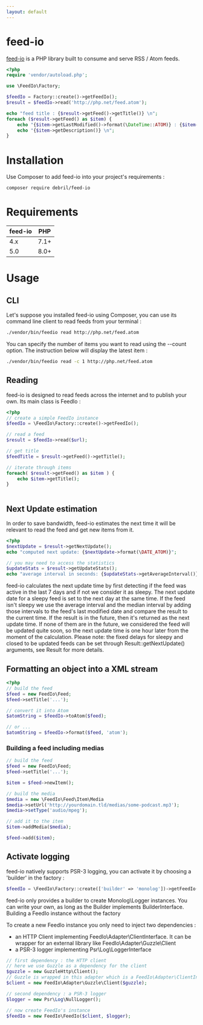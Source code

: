 ```yaml
---
layout: default
---
```


# feed-io

[feed-io](https://github.com/alexdebril/feed-io) is a PHP library built to consume and serve RSS / Atom feeds.

```php
<?php
require 'vendor/autoload.php';

use \FeedIo\Factory;

$feedIo = Factory::create()->getFeedIo();
$result = $feedIo->read('http://php.net/feed.atom');

echo "feed title : {$result->getFeed()->getTitle()} \n";
foreach ($result->getFeed() as $item) {
    echo "{$item->getLastModified()->format(\DateTime::ATOM)} : {$item->getTitle()} \n";
    echo "{$item->getDescription()} \n";
}
```

# Installation

Use Composer to add feed-io into your project's requirements :

```bash
composer require debril/feed-io
```

# Requirements

| feed-io |	PHP |
| ---- | ---- |
| 4.x |	7.1+ |
| 5.0 |	8.0+ |

# Usage
## CLI

Let's suppose you installed feed-io using Composer, you can use its command line client to read feeds from your terminal :

```bash 
./vendor/bin/feedio read http://php.net/feed.atom
```

You can specify the number of items you want to read using the --count option. The instruction below will display the latest item :

```bash
./vendor/bin/feedio read -c 1 http://php.net/feed.atom
```

## Reading

feed-io is designed to read feeds across the internet and to publish your own. Its main class is FeedIo :

```php
<?php
// create a simple FeedIo instance
$feedIo = \FeedIo\Factory::create()->getFeedIo();

// read a feed
$result = $feedIo->read($url);

// get title
$feedTitle = $result->getFeed()->getTitle();

// iterate through items
foreach( $result->getFeed() as $item ) {
    echo $item->getTitle();
}
              
```
       
## Next Update estimation

In order to save bandwidth, feed-io estimates the next time it will be relevant to read the feed and get new items from it.

```php
<?php
$nextUpdate = $result->getNextUpdate();
echo "computed next update: {$nextUpdate->format(\DATE_ATOM)}";

// you may need to access the statistics
$updateStats = $result->getUpdateStats();
echo "average interval in seconds: {$updateStats->getAverageInterval()}";
```


feed-io calculates the next update time by first detecting if the feed was active in the last 7 days and if not we consider it as sleepy. The next update date for a sleepy feed is set to the next day at the same time. If the feed isn't sleepy we use the average interval and the median interval by adding those intervals to the feed's last modified date and compare the result to the current time. If the result is in the future, then it's returned as the next update time. If none of them are in the future, we considered the feed will be updated quite soon, so the next update time is one hour later from the moment of the calculation. Please note: the fixed delays for sleepy and closed to be updated feeds can be set through Result::getNextUpdate() arguments, see Result for more details.

## Formatting an object into a XML stream

```php            
<?php
// build the feed
$feed = new FeedIo\Feed;
$feed->setTitle('...');

// convert it into Atom
$atomString = $feedIo->toAtom($feed);

// or ...
$atomString = $feedIo->format($feed, 'atom');
```

### Building a feed including medias

```php
// build the feed
$feed = new FeedIo\Feed;
$feed->setTitle('...');

$item = $feed->newItem();

// build the media
$media = new \FeedIo\Feed\Item\Media
$media->setUrl('http://yourdomain.tld/medias/some-podcast.mp3');
$media->setType('audio/mpeg');

// add it to the item
$item->addMedia($media);

$feed->add($item);
```

## Activate logging

feed-io natively supports PSR-3 logging, you can activate it by choosing a 'builder' in the factory :

```php
$feedIo = \FeedIo\Factory::create(['builder' => 'monolog'])->getFeedIo();
```

feed-io only provides a builder to create Monolog\Logger instances. You can write your own, as long as the Builder implements BuilderInterface.
Building a FeedIo instance without the factory

To create a new FeedIo instance you only need to inject two dependencies :

- an HTTP Client implementing FeedIo\Adapter\ClientInterface. It can be wrapper for an external library like FeedIo\Adapter\Guzzle\Client
- a PSR-3 logger implementing Psr\Log\LoggerInterface

```php
// first dependency : the HTTP client
// here we use Guzzle as a dependency for the client
$guzzle = new GuzzleHttp\Client();
// Guzzle is wrapped in this adapter which is a FeedIo\Adapter\ClientInterface  implementation
$client = new FeedIo\Adapter\Guzzle\Client($guzzle);

// second dependency : a PSR-3 logger
$logger = new Psr\Log\NullLogger();

// now create FeedIo's instance
$feedIo = new FeedIo\FeedIo($client, $logger);
```
